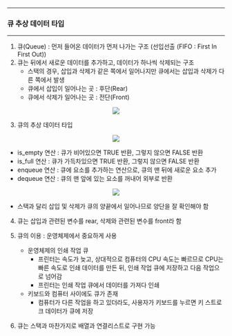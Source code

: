 -----
### 큐 추상 데이터 타입
-----
1. 큐(Queue) : 먼저 들어온 데이터가 먼저 나가는 구조 (선입선출 (FIFO : First In First Out))
2. 큐는 뒤에서 새로운 데이터를 추가하고, 데이터가 하나씩 삭제되는 구조
   - 스택의 경우, 삽입과 삭제가 같은 쪽에서 일어나지만 큐에서는 삽입과 삭제가 다른 쪽에서 발생
   - 큐에서 삽입이 일어나는 곳 : 후단(Rear)
   - 큐에서 삭제가 일어나는 곳 : 전단(Front)
<div align="center">
<img src="https://github.com/user-attachments/assets/885c73ce-2cba-4ac5-9a06-0207375b15bc">
</div>

3. 큐의 추상 데이터 타입
<div align="center">
<img src="(https://github.com/user-attachments/assets/d54c2132-e35f-4d0f-bf26-d99da648e479">
</div>

   - is_empty 연산 : 큐가 비어있으면 TRUE 반환, 그렇지 않으면 FALSE 반환
   - is_full 연산 : 큐가 가득차있으면 TRUE 반환, 그렇지 않으면 FALSE 반환
   - enqueue 연산 : 큐에 요소를 추가하는 연산으로, 큐의 맨 뒤에 새로운 요소 추가
   - dequeue 연산 : 큐의 맨 앞에 있는 요소를 꺼내어 외부로 반환
<div align="center">
<img src="https://github.com/user-attachments/assets/31b304fc-d704-4614-9bec-f4ea94495190">
</div>

  - 스택과 달리 삽입 및 삭제가 큐의 양끝에서 일어나므로 양단을 잘 확인해야 함

4. 큐는 삽입과 관련된 변수를 rear, 삭제와 관련된 변수를 front라 함
5. 큐의 이용 : 운영체제에서 중요하게 사용
   - 운영체제의 인쇄 작업 큐
     + 프린터는 속도가 늦고, 상대적으로 컴퓨터의 CPU 속도는 빠르므로 CPU는 빠른 속도로 인쇄 데이터를 만든 뒤, 인쇄 작업 큐에 저장하고 다음 작업으로 넘어감
     + 프린터는 인쇄 작업 큐에서 데이터를 가져다 인쇄
   - 키보드와 컴퓨터 사이에도 큐가 존재
     + 컴퓨터가 다른 작업을 하고 있더라도, 사용자가 키보드를 누르면 키 스트로크 데이터가 큐에 저장

6. 큐는 스택과 마찬가지로 배열과 연결리스트로 구현 가능
